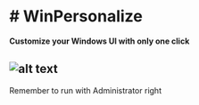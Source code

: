 # # WinPersonalize
**Customize your Windows UI with only one click**

![alt text](https://i.ibb.co/k9YKtC3/Win-Personalize.png)
------------
Remember to run with Administrator right
